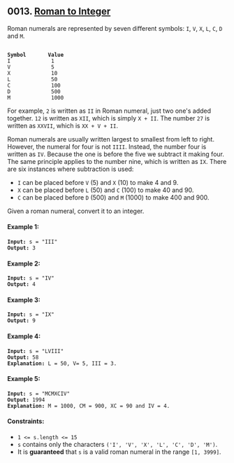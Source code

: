 ## 0013. [Roman to Integer](https://leetcode.com/problems/roman-to-integer/)

Roman numerals are represented by seven different symbols: `I`, `V`, `X`, `L`, `C`, `D` and `M`.

<pre><code>
<strong>Symbol       Value</strong>
I             1
V             5
X             10
L             50
C             100
D             500
M             1000
</code></pre>

For example, `2` is written as `II` in Roman numeral, just two one's added together. `12` is written as `XII`, which is simply `X + II`. The number `27` is written as `XXVII`, which is `XX + V + II`.

Roman numerals are usually written largest to smallest from left to right. However, the numeral for four is not `IIII`. Instead, the number four is written as `IV`. Because the one is before the five we subtract it making four. The same principle applies to the number nine, which is written as `IX`. There are six instances where subtraction is used:

- `I` can be placed before `V` (5) and `X` (10) to make 4 and 9.
- `X` can be placed before `L` (50) and `C` (100) to make 40 and 90.
- `C` can be placed before `D` (500) and `M` (1000) to make 400 and 900.

Given a roman numeral, convert it to an integer.

#### Example 1:

<pre><code><strong>Input:</strong> s = "III"
<strong>Output:</strong> 3</code></pre>

#### Example 2:

<pre><code><strong>Input:</strong> s = "IV"
<strong>Output:</strong> 4</code></pre>

#### Example 3:

<pre><code><strong>Input:</strong> s = "IX"
<strong>Output:</strong> 9</code></pre>

#### Example 4:

<pre><code><strong>Input:</strong> s = "LVIII"
<strong>Output:</strong> 58
<strong>Explanation:</strong> L = 50, V= 5, III = 3.</code></pre>

#### Example 5:

<pre><code><strong>Input:</strong> s = "MCMXCIV"
<strong>Output:</strong> 1994
<strong>Explanation:</strong> M = 1000, CM = 900, XC = 90 and IV = 4.</code></pre>

#### Constraints:

- `1 <= s.length <= 15`
- `s` contains only the characters `('I', 'V', 'X', 'L', 'C', 'D', 'M')`.
- It is **guaranteed** that `s` is a valid roman numeral in the range `[1, 3999]`.
